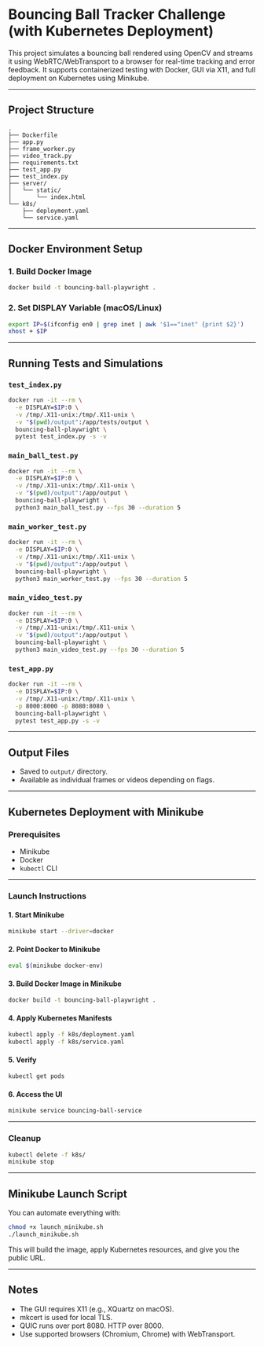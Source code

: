 # Bouncing Ball Tracker Challenge (with Kubernetes Deployment)

This project simulates a bouncing ball rendered using OpenCV and streams it using WebRTC/WebTransport to a browser for real-time tracking and error feedback. It supports containerized testing with Docker, GUI via X11, and full deployment on Kubernetes using Minikube.

---

## Project Structure

```
.
├── Dockerfile
├── app.py
├── frame_worker.py
├── video_track.py
├── requirements.txt
├── test_app.py
├── test_index.py
├── server/
│   └── static/
│       └── index.html
└── k8s/
    ├── deployment.yaml
    └── service.yaml
```

---

## Docker Environment Setup

### 1. Build Docker Image

```bash
docker build -t bouncing-ball-playwright .
```

### 2. Set DISPLAY Variable (macOS/Linux)

```bash
export IP=$(ifconfig en0 | grep inet | awk '$1=="inet" {print $2}')
xhost + $IP
```

---

## Running Tests and Simulations

### `test_index.py`

```bash
docker run -it --rm \
  -e DISPLAY=$IP:0 \
  -v /tmp/.X11-unix:/tmp/.X11-unix \
  -v "$(pwd)/output":/app/tests/output \
  bouncing-ball-playwright \
  pytest test_index.py -s -v
```

### `main_ball_test.py`

```bash
docker run -it --rm \
  -e DISPLAY=$IP:0 \
  -v /tmp/.X11-unix:/tmp/.X11-unix \
  -v "$(pwd)/output":/app/output \
  bouncing-ball-playwright \
  python3 main_ball_test.py --fps 30 --duration 5
```

### `main_worker_test.py`

```bash
docker run -it --rm \
  -e DISPLAY=$IP:0 \
  -v /tmp/.X11-unix:/tmp/.X11-unix \
  -v "$(pwd)/output":/app/output \
  bouncing-ball-playwright \
  python3 main_worker_test.py --fps 30 --duration 5
```

### `main_video_test.py`

```bash
docker run -it --rm \
  -e DISPLAY=$IP:0 \
  -v /tmp/.X11-unix:/tmp/.X11-unix \
  -v "$(pwd)/output":/app/output \
  bouncing-ball-playwright \
  python3 main_video_test.py --fps 30 --duration 5
```

### `test_app.py`

```bash
docker run -it --rm \
  -e DISPLAY=$IP:0 \
  -v /tmp/.X11-unix:/tmp/.X11-unix \
  -p 8000:8000 -p 8080:8080 \
  bouncing-ball-playwright \
  pytest test_app.py -s -v
```

---

## Output Files

- Saved to `output/` directory.
- Available as individual frames or videos depending on flags.

---

## Kubernetes Deployment with Minikube

### Prerequisites

- Minikube
- Docker
- `kubectl` CLI

---

### Launch Instructions

#### 1. Start Minikube

```bash
minikube start --driver=docker
```

#### 2. Point Docker to Minikube

```bash
eval $(minikube docker-env)
```

#### 3. Build Docker Image in Minikube

```bash
docker build -t bouncing-ball-playwright .
```

#### 4. Apply Kubernetes Manifests

```bash
kubectl apply -f k8s/deployment.yaml
kubectl apply -f k8s/service.yaml
```

#### 5. Verify

```bash
kubectl get pods
```

#### 6. Access the UI

```bash
minikube service bouncing-ball-service
```

---

### Cleanup

```bash
kubectl delete -f k8s/
minikube stop
```

---

## Minikube Launch Script

You can automate everything with:

```bash
chmod +x launch_minikube.sh
./launch_minikube.sh
```

This will build the image, apply Kubernetes resources, and give you the public URL.

---

##  Notes

- The GUI requires X11 (e.g., XQuartz on macOS).
- mkcert is used for local TLS.
- QUIC runs over port 8080. HTTP over 8000.
- Use supported browsers (Chromium, Chrome) with WebTransport.
